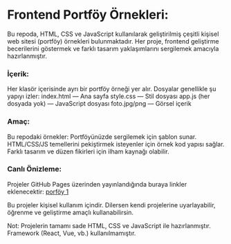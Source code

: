 # Frontend Portföy Örnekleri:

Bu repoda, HTML, CSS ve JavaScript kullanılarak geliştirilmiş çeşitli kişisel web sitesi (portföy) örnekleri bulunmaktadır. Her proje, frontend geliştirme becerilerini göstermek ve farklı tasarım yaklaşımlarını sergilemek amacıyla hazırlanmıştır.

### İçerik:
Her klasör içerisinde ayrı bir portföy örneği yer alır. Dosyalar genellikle şu yapıyı izler:
index.html — Ana sayfa
style.css — Stil dosyası
app.js (her dosyada yok) — JavaScript dosyası
foto.jpg/png — Görsel içerik


### Amaç:
Bu repodaki örnekler:
Portföyünüzde sergilemek için şablon sunar.
HTML/CSS/JS temellerini pekiştirmek isteyenler için örnek kod yapısı sağlar.
Farklı tasarım ve düzen fikirleri için ilham kaynağı olabilir.

### Canlı Önizleme:
Projeler GitHub Pages üzerinden yayınlandığında buraya linkler eklenecektir:
[porföy 1](https://alptekin0.github.io/Portfolio-Collection/portfolyo/)



Bu projeler kişisel kullanım içindir. Dilersen kendi projelerine uyarlayabilir, öğrenme ve geliştirme amaçlı kullanabilirsin.

Not: Projelerin tamamı sade HTML, CSS ve JavaScript ile hazırlanmıştır. Framework (React, Vue, vb.) kullanılmamıştır.
